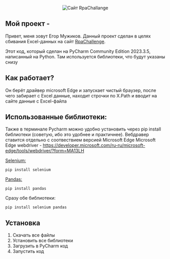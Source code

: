 <p align="center">
   <img src="https://i.ibb.co/9hXHPh7/2024-11-26-005055.png" alt="Сайт RpaChallange">
</p>

## Мой проект - 
Привет, меня зовут Егор Мужиков. Данный проект сделан в целях сбивания Excel-данных на сайт [RpaChallenge](https://www.rpachallenge.com/).

Этот код, который сделан на PyCharm Community Edition 2023.3.5, написанный на Python. Там используется библиотеки, что будут указаны снизу

## Как работает?

Он берёт драйвер microsoft Edge и запускает чистый браузер, после чего забирает с Excel данные, находит строчки по X.Path и вводит на сайте данные с Excel-файла 

## Использованные библиотеки:
Также в терминале Pycharm можно удобно установить через pip install библиотеки (советую, ибо это удобнее и практичнее). Вебдравер ставится отдельно с соотвествием версией Microsoft Edge 
Microsoft Edge webdriver - https://developer.microsoft.com/ru-ru/microsoft-edge/tools/webdriver/?form=MA13LH

[Selenium:](https://github.com/SeleniumHQ/selenium) 
````
pip install selenium
````
[Pandas:](https://github.com/pandas-dev/pandas) 
````
pip install pandas
````
Сразу обе библиотеки:
````
pip install selenium pandas 
````

## Установка   
1. Скачать все файлы
2. Установить все библиотеки 
3. Загрузить в PyCharm код
4. Запустить код
